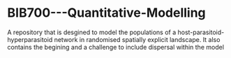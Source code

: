 # BIB700---Quantitative-Modelling
A repository that is desgined to model the populations of a host-parasitoid-hyperparasitoid network in randomised spatially explicit landscape. It also contains the begining and a challenge to include dispersal within the model
